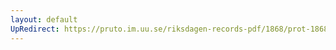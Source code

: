 ```yaml
---
layout: default
UpRedirect: https://pruto.im.uu.se/riksdagen-records-pdf/1868/prot-1868--fk--312/prot-1868--fk--312_032.pdf
---
```

